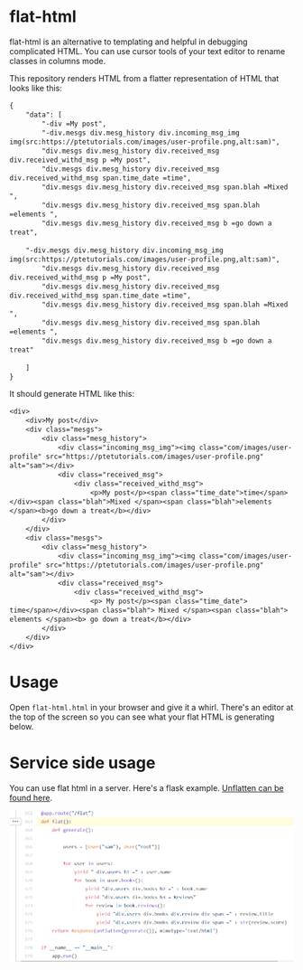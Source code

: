 # flat-html

flat-html is an alternative to templating and helpful in debugging complicated HTML. You can use cursor tools of your text editor to rename classes in columns mode.

This repository renders HTML from a flatter representation of HTML that looks like this:

```
{
    "data": [
        "-div =My post",
        "-div.mesgs div.mesg_history div.incoming_msg_img img(src:https://ptetutorials.com/images/user-profile.png,alt:sam)",
        "div.mesgs div.mesg_history div.received_msg div.received_withd_msg p =My post",
        "div.mesgs div.mesg_history div.received_msg div.received_withd_msg span.time_date =time",
        "div.mesgs div.mesg_history div.received_msg span.blah =Mixed ",
        "div.mesgs div.mesg_history div.received_msg span.blah =elements ",
        "div.mesgs div.mesg_history div.received_msg b =go down a treat",
		
	"-div.mesgs div.mesg_history div.incoming_msg_img img(src:https://ptetutorials.com/images/user-profile.png,alt:sam)",
        "div.mesgs div.mesg_history div.received_msg div.received_withd_msg p =My post",
        "div.mesgs div.mesg_history div.received_msg div.received_withd_msg span.time_date =time",
        "div.mesgs div.mesg_history div.received_msg span.blah =Mixed ",
        "div.mesgs div.mesg_history div.received_msg span.blah =elements ",
        "div.mesgs div.mesg_history div.received_msg b =go down a treat"
		
    ]
}
```


It should generate HTML like this:

```
<div>
    <div>My post</div>
    <div class="mesgs">
        <div class="mesg_history">
            <div class="incoming_msg_img"><img class="com/images/user-profile" src="https://ptetutorials.com/images/user-profile.png" alt="sam"></div>
            <div class="received_msg">
                <div class="received_withd_msg">
                    <p>My post</p><span class="time_date">time</span></div><span class="blah">Mixed </span><span class="blah">elements </span><b>go down a treat</b></div>
        </div>
    </div>
    <div class="mesgs">
        <div class="mesg_history">
            <div class="incoming_msg_img"><img class="com/images/user-profile" src="https://ptetutorials.com/images/user-profile.png" alt="sam"></div>
            <div class="received_msg">
                <div class="received_withd_msg">
                    <p> My post</p><span class="time_date"> time</span></div><span class="blah"> Mixed </span><span class="blah"> elements </span><b> go down a treat</b></div>
        </div>
    </div>
</div>
```

# Usage

Open `flat-html.html` in your browser and give it a whirl. There's an editor at the top of the screen so you can see what your flat HTML is generating below.

# Service side usage

You can use flat html in a server. Here's a flask example. [Unflatten can be found here](https://github.com/samsquire/forum/blob/master/app.py#L243).

![flat-html-serverside](flat-html-serverside.png)
